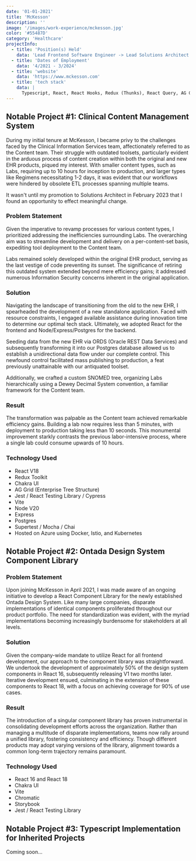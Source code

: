 ```yaml
---
date: '01-01-2021'
title: 'McKesson'
description: ''
image: '/images/work-experience/mckesson.jpg'
color: '#55487D'
category: 'Healthcare'
projectInfo:
  - title: 'Position(s) Held'
    data: 'Lead Frontend Software Engineer -> Lead Solutions Architect'
  - title: 'Dates of Employment'
    data: '4/2021 - 3/2024'
  - title: 'website'
    data: 'https://www.mckesson.com'
  - title: 'tech stack'
    data: |
      Typescript, React, React Hooks, Redux (Thunks), React Query, AG Grid, Chakra UI, Material UI, Lerna, Nx, Node, Express, GraphQL, Mongoose, Prisma, Azure, AWS, Jest, React Testing Library, Mocha, Chai, Supertest, Sinon, Microfrontends, Microservices
---
```


## Notable Project #1: Clinical Content Management System

During my initial tenure at McKesson, I became privy to the challenges faced by the Clinical Information Services team, affectionately referred to as the Content team. Their struggle with outdated toolsets, particularly evident in the arduous process of content creation within both the original and new EHR products, piqued my interest. With smaller content types, such as Labs, requiring up to 10 hours for inception to production, and larger types like Regimens necessitating 1-2 days, it was evident that our workflows were hindered by obsolete ETL processes spanning multiple teams.

It wasn't until my promotion to Solutions Architect in February 2023 that I found an opportunity to effect meaningful change.

### Problem Statement

Given the imperative to revamp processes for various content types, I prioritized addressing the inefficiencies surrounding Labs. The overarching aim was to streamline development and delivery on a per-content-set basis, expediting tool deployment to the Content team.

Labs remained solely developed within the original EHR product, serving as the last vestige of code preventing its sunset. The significance of retiring this outdated system extended beyond mere efficiency gains; it addressed numerous Information Security concerns inherent in the original application.

### Solution

Navigating the landscape of transitioning from the old to the new EHR, I spearheaded the development of a new standalone application. Faced with resource constraints, I engaged available assistance during innovation time to determine our optimal tech stack. Ultimately, we adopted React for the frontend and Node/Express/Postgres for the backend.

Seeding data from the new EHR via ORDS (Oracle REST Data Services) and subsequently transforming it into our Postgres database allowed us to establish a unidirectional data flow under our complete control. This newfound control facilitated mass publishing to production, a feat previously unattainable with our antiquated toolset.

Additionally, we crafted a custom SNOMED tree, organizing Labs hierarchically using a Dewey Decimal System convention, a familiar framework for the Content team.

### Result

The transformation was palpable as the Content team achieved remarkable efficiency gains. Building a lab now requires less than 5 minutes, with deployment to production taking less than 10 seconds. This monumental improvement starkly contrasts the previous labor-intensive process, where a single lab could consume upwards of 10 hours.

### Technology Used

- React V18
- Redux Toolkit
- Chakra UI
- AG Grid (Enterprise Tree Structure)
- Jest / React Testing Library / Cypress
- Vite
- Node V20
- Express
- Postgres
- Supertest / Mocha / Chai
- Hosted on Azure using Docker, Istio, and Kubernetes

## Notable Project #2: Ontada Design System Component Library

### Problem Statement

Upon joining McKesson in April 2021, I was made aware of an ongoing initiative to develop a React Component Library for the newly established Ontada Design System. Like many large companies, disparate implementations of identical components proliferated throughout our product portfolio. The need for standardization was evident, with the myriad implementations becoming increasingly burdensome for stakeholders at all levels.

### Solution

Given the company-wide mandate to utilize React for all frontend development, our approach to the component library was straightforward. We undertook the development of approximately 50% of the design system components in React 16, subsequently releasing V1 two months later. Iterative development ensued, culminating in the extension of these components to React 18, with a focus on achieving coverage for 90% of use cases.

### Result

The introduction of a singular component library has proven instrumental in consolidating development efforts across the organization. Rather than managing a multitude of disparate implementations, teams now rally around a unified library, fostering consistency and efficiency. Though different products may adopt varying versions of the library, alignment towards a common long-term trajectory remains paramount.

### Technology Used

- React 16 and React 18
- Chakra UI
- Vite
- Chromatic
- Storybook
- Jest / React Testing Library

## Notable Project #3: Typescript Implementation for Inherited Projects

Coming soon...
